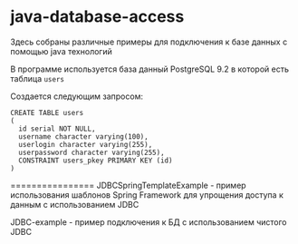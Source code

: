 java-database-access
================

Здесь собраны различные примеры для подключения к базе данных с помощью java технологий

В программе используется база данный PostgreSQL 9.2 в которой есть таблица <code>users</code>

Создается следующим запросом:

```
CREATE TABLE users
(
  id serial NOT NULL,
  username character varying(100),
  userlogin character varying(255),
  userpassword character varying(255),
  CONSTRAINT users_pkey PRIMARY KEY (id)
)
```

================
JDBCSpringTemplateExample - пример использования шаблонов Spring Framework для упрощения доступа к данным с использованием JDBC

JDBC-example - пример подключения к БД с использованием чистого JDBC
